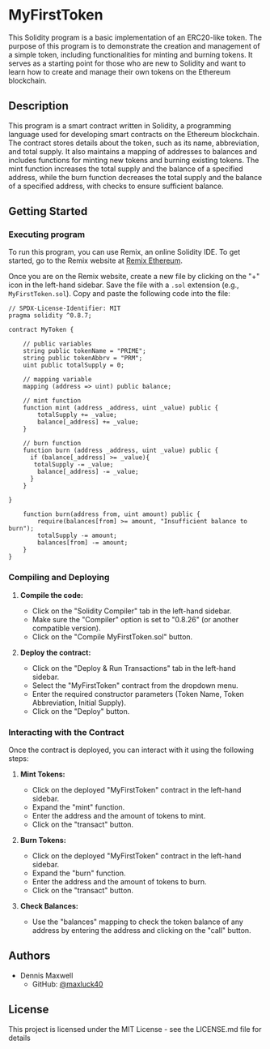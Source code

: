 # MyFirstToken
This Solidity program is a basic implementation of an ERC20-like token. The purpose of this program is to demonstrate the creation and management of a simple token, including functionalities for minting and burning tokens. It serves as a starting point for those who are new to Solidity and want to learn how to create and manage their own tokens on the Ethereum blockchain.

## Description
This program is a smart contract written in Solidity, a programming language used for developing smart contracts on the Ethereum blockchain. The contract stores details about the token, such as its name, abbreviation, and total supply. It also maintains a mapping of addresses to balances and includes functions for minting new tokens and burning existing tokens. The mint function increases the total supply and the balance of a specified address, while the burn function decreases the total supply and the balance of a specified address, with checks to ensure sufficient balance.

## Getting Started

### Executing program
To run this program, you can use Remix, an online Solidity IDE. To get started, go to the Remix website at [Remix Ethereum](https://remix.ethereum.org/).

Once you are on the Remix website, create a new file by clicking on the "+" icon in the left-hand sidebar. Save the file with a `.sol` extension (e.g., `MyFirstToken.sol`). Copy and paste the following code into the file:

```solidity
// SPDX-License-Identifier: MIT
pragma solidity ^0.8.7;

contract MyToken {

    // public variables 
    string public tokenName = "PRIME";
    string public tokenAbbrv = "PRM";
    uint public totalSupply = 0;

    // mapping variable 
    mapping (address => uint) public balance;

    // mint function
    function mint (address _address, uint _value) public {
        totalSupply += _value;
        balance[_address] += _value;
    }

    // burn function
    function burn (address _address, uint _value) public {
      if (balance[_address] >= _value){
       totalSupply -= _value;
        balance[_address] -= _value;  
      } 
    }

}

    function burn(address from, uint amount) public {
        require(balances[from] >= amount, "Insufficient balance to burn");
        totalSupply -= amount;
        balances[from] -= amount;
    }
}
```

### Compiling and Deploying
1. **Compile the code:**
   - Click on the "Solidity Compiler" tab in the left-hand sidebar.
   - Make sure the "Compiler" option is set to "0.8.26" (or another compatible version).
   - Click on the "Compile MyFirstToken.sol" button.

2. **Deploy the contract:**
   - Click on the "Deploy & Run Transactions" tab in the left-hand sidebar.
   - Select the "MyFirstToken" contract from the dropdown menu.
   - Enter the required constructor parameters (Token Name, Token Abbreviation, Initial Supply).
   - Click on the "Deploy" button.

### Interacting with the Contract
Once the contract is deployed, you can interact with it using the following steps:

1. **Mint Tokens:**
   - Click on the deployed "MyFirstToken" contract in the left-hand sidebar.
   - Expand the "mint" function.
   - Enter the address and the amount of tokens to mint.
   - Click on the "transact" button.

2. **Burn Tokens:**
   - Click on the deployed "MyFirstToken" contract in the left-hand sidebar.
   - Expand the "burn" function.
   - Enter the address and the amount of tokens to burn.
   - Click on the "transact" button.

3. **Check Balances:**
   - Use the "balances" mapping to check the token balance of any address by entering the address and clicking on the "call" button.

## Authors
- Dennis Maxwell
  - GitHub: [@maxluck40](https://github.com/maxluck40)


## License
This project is licensed under the MIT License - see the LICENSE.md file for details
